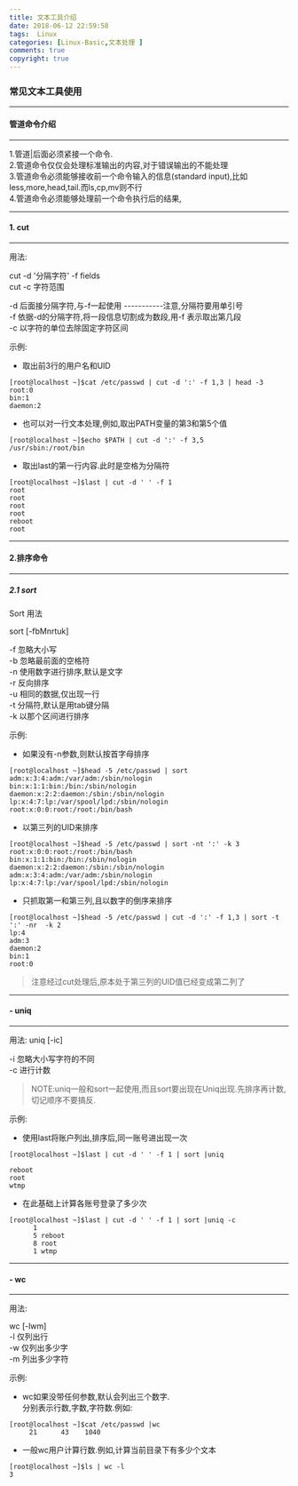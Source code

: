 ```yaml
---
title: 文本工具介绍
date: 2018-06-12 22:59:58
tags:  Linux
categories: [Linux-Basic,文本处理 ]
comments: true
copyright: true
---
```


### 常见文本工具使用

---

#### 管道命令介绍
---

1.管道|后面必须紧接一个命令.  
2.管道命令仅仅会处理标准输出的内容,对于错误输出的不能处理  
3.管道命令必须能够接收前一个命令输入的信息(standard input),比如less,more,head,tail.而ls,cp,mv则不行  
4.管道命令必须能够处理前一个命令执行后的结果,

<!--more-->

***


#### 1. cut
---

用法:

cut -d '分隔字符' -f fields  
cut -c 字符范围


-d 后面接分隔字符,与-f一起使用 -----------注意,分隔符要用单引号  
-f 依据-d的分隔字符,将一段信息切割成为数段,用-f 表示取出第几段  
-c 以字符的单位去除固定字符区间  

示例:

* 取出前3行的用户名和UID

```
[root@localhost ~]$cat /etc/passwd | cut -d ':' -f 1,3 | head -3
root:0
bin:1
daemon:2
```
- 也可以对一行文本处理,例如,取出PATH变量的第3和第5个值

```
[root@localhost ~]$echo $PATH | cut -d ':' -f 3,5
/usr/sbin:/root/bin
```
- 取出last的第一行内容.此时是空格为分隔符

```
[root@localhost ~]$last | cut -d ' ' -f 1
root
root
root
root
reboot
root
```
---

#### 2.排序命令
---

##### 2.1 sort

Sort 用法


sort [-fbMnrtuk] 

-f  忽略大小写  
-b 忽略最前面的空格符  
-n 使用数字进行排序,默认是文字  
-r 反向排序  
-u 相同的数据,仅出现一行  
-t 分隔符,默认是用tab键分隔  
-k 以那个区间进行排序  

示例:

- 如果没有-n参数,则默认按首字母排序

```
[root@localhost ~]$head -5 /etc/passwd | sort
adm:x:3:4:adm:/var/adm:/sbin/nologin
bin:x:1:1:bin:/bin:/sbin/nologin
daemon:x:2:2:daemon:/sbin:/sbin/nologin
lp:x:4:7:lp:/var/spool/lpd:/sbin/nologin
root:x:0:0:root:/root:/bin/bash
```
- 以第三列的UID来排序

```
[root@localhost ~]$head -5 /etc/passwd | sort -nt ':' -k 3
root:x:0:0:root:/root:/bin/bash
bin:x:1:1:bin:/bin:/sbin/nologin
daemon:x:2:2:daemon:/sbin:/sbin/nologin
adm:x:3:4:adm:/var/adm:/sbin/nologin
lp:x:4:7:lp:/var/spool/lpd:/sbin/nologin
```
- 只抓取第一和第三列,且以数字的倒序来排序

```
[root@localhost ~]$head -5 /etc/passwd | cut -d ':' -f 1,3 | sort -t ':' -nr  -k 2
lp:4
adm:3
daemon:2
bin:1
root:0
```
> 注意经过cut处理后,原本处于第三列的UID值已经变成第二列了
---

#### - uniq
---

用法: uniq [-ic]

-i 忽略大小写字符的不同  
-c 进行计数

> NOTE:uniq一般和sort一起使用,而且sort要出现在Uniq出现.先排序再计数,切记顺序不要搞反.

示例:

- 使用last将账户列出,排序后,同一账号进出现一次

```
[root@localhost ~]$last | cut -d ' ' -f 1 | sort |uniq

reboot
root
wtmp
```
- 在此基础上计算各账号登录了多少次

```
[root@localhost ~]$last | cut -d ' ' -f 1 | sort |uniq -c
      1 
      5 reboot
      8 root
      1 wtmp
```
---

#### - wc
---

用法:

wc [-lwm]  
-l 仅列出行  
-w 仅列出多少字  
-m 列出多少字符

示例:

- wc如果没带任何参数,默认会列出三个数字.  
分别表示行数,字数,字符数.例如:

```
[root@localhost ~]$cat /etc/passwd |wc
     21      43    1040
```

- 一般wc用户计算行数.例如,计算当前目录下有多少个文本

```
[root@localhost ~]$ls | wc -l
3
```



